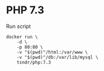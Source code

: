 # PHP 7.3

Run script
```
docker run \
    -d \
    -p 80:80 \
    -v "$(pwd)"/html:/var/www \
    -v "$(pwd)"/db:/var/lib/mysql \
    tsndr/php:7.3
```